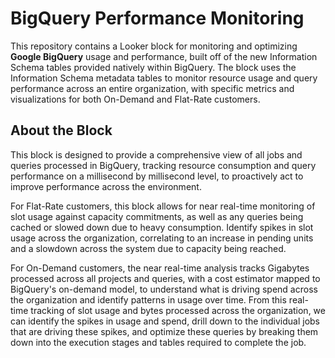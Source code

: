 # BigQuery Performance Monitoring

This repository contains a Looker block for monitoring and optimizing **Google BigQuery** usage and performance, built off of the new Information Schema tables provided natively within BigQuery. The block uses the Information Schema metadata tables to monitor resource usage and query performance across an entire organization, with specific metrics and visualizations for both On-Demand and Flat-Rate customers.

## About the Block

This block is designed to provide a comprehensive view of all jobs and queries processed in BigQuery, tracking resource consumption and query performance on a millisecond by millisecond level, to proactively act to improve performance across the environment.

For Flat-Rate customers, this block allows for near real-time monitoring of slot usage against capacity commitments, as well as any queries being cached or slowed down due to heavy consumption. Identify spikes in slot usage across the organization, correlating to an increase in pending units and a slowdown across the system due to capacity being reached.

For On-Demand customers, the near real-time analysis tracks Gigabytes processed across all projects and queries, with a cost estimator mapped to BigQuery's on-demand model, to understand what is driving spend across the organization and identify patterns in usage over time.
From this real-time tracking of slot usage and bytes processed across the organization, we can identify the spikes in usage and spend, drill down to the individual jobs that are driving these spikes, and optimize these queries by breaking them down into the execution stages and tables required to complete the job.
